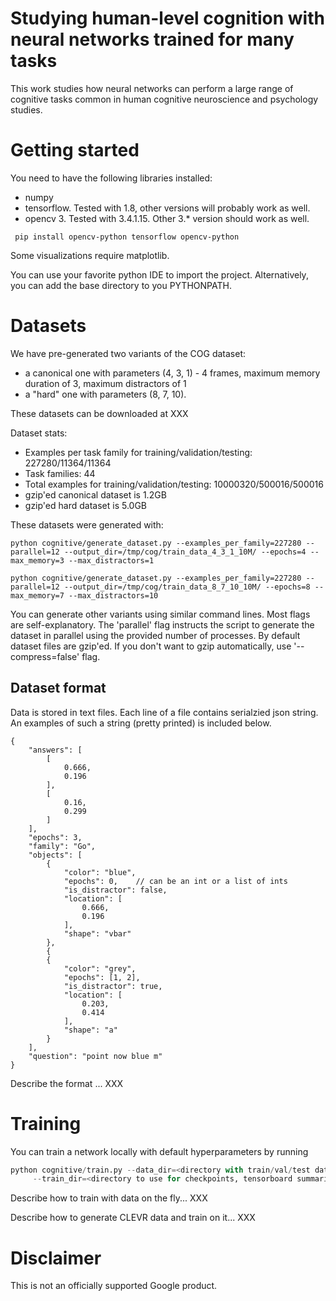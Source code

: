 # Studying human-level cognition with neural networks trained for many tasks

This work studies how neural networks can perform a large range of cognitive
tasks common in human cognitive neuroscience and psychology studies.

# Getting started

You need to have the following libraries installed:
- numpy
- tensorflow. Tested with 1.8, other versions will probably work as well.
- opencv 3. Tested with 3.4.1.15. Other 3.* version should work as well.

```
 pip install opencv-python tensorflow opencv-python
```

Some visualizations require matplotlib.

You can use your favorite python IDE to import the project. Alternatively, you can add the base directory to you PYTHONPATH.


# Datasets

We have pre-generated two variants of the COG dataset:
- a canonical one with parameters (4, 3, 1) - 4 frames, maximum memory duration of 3, maximum distractors of 1
- a "hard" one with parameters (8, 7, 10).

These datasets can be downloaded at XXX

Dataset stats:
- Examples per task family for training/validation/testing: 227280/11364/11364
- Task families: 44
- Total examples for training/validation/testing: 10000320/500016/500016
- gzip'ed canonical dataset is 1.2GB
- gzip'ed hard dataset is 5.0GB


These datasets were generated with:
```
python cognitive/generate_dataset.py --examples_per_family=227280 --parallel=12 --output_dir=/tmp/cog/train_data_4_3_1_10M/ --epochs=4 --max_memory=3 --max_distractors=1

python cognitive/generate_dataset.py --examples_per_family=227280 --parallel=12 --output_dir=/tmp/cog/train_data_8_7_10_10M/ --epochs=8 --max_memory=7 --max_distractors=10
```

You can generate other variants using similar command lines. Most flags are self-explanatory. The 'parallel' flag instructs the script to generate the dataset in parallel using the provided number of processes. By default dataset files are gzip'ed. If you don't want to gzip automatically, use '--compress=false' flag.

## Dataset format
Data is stored in text files. Each line of a file contains serialzied json string. An examples of such a string (pretty printed) is included below.

```
{
    "answers": [
        [
            0.666,
            0.196
        ],
        [
            0.16,
            0.299
        ]
    ],
    "epochs": 3,
    "family": "Go",
    "objects": [
        {
            "color": "blue",
            "epochs": 0,    // can be an int or a list of ints
            "is_distractor": false,
            "location": [
                0.666,
                0.196
            ],
            "shape": "vbar"
        },
        {
        {
            "color": "grey",
            "epochs": [1, 2],
            "is_distractor": true,
            "location": [
                0.203,
                0.414
            ],
            "shape": "a"
        }
    ],
    "question": "point now blue m"
}
```

Describe the format ... XXX


# Training

You can train a network locally with default hyperparameters by running
```python
python cognitive/train.py --data_dir=<directory with train/val/test data> \
     --train_dir=<directory to use for checkpoints, tensorboard summaries, and hparam dump>
```

Describe how to train with data on the fly... XXX

Describe how to generate CLEVR data and train on it... XXX

# Disclaimer

This is not an officially supported Google product.
